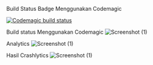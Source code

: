 Build Status Badge Menggunakan Codemagic

[![Codemagic build status](https://api.codemagic.io/apps/63956e872423b58ac42a0d9f/63956e872423b58ac42a0d9e/status_badge.svg)](https://codemagic.io/apps/63956e872423b58ac42a0d9f/63956e872423b58ac42a0d9e/latest_build)


Build status Menggunakan Codemagic
![Screenshot (1)](https://i.postimg.cc/yx0nzSkT/Finish-Build-Codemagic.png)

Analytics
![Screenshot (1)](https://i.postimg.cc/k5pB71Sn/Anlytics.png)

Hasil Crashlytics
![Screenshot (1)](https://i.postimg.cc/N02XB2Z6/crashlytics-final.png)
